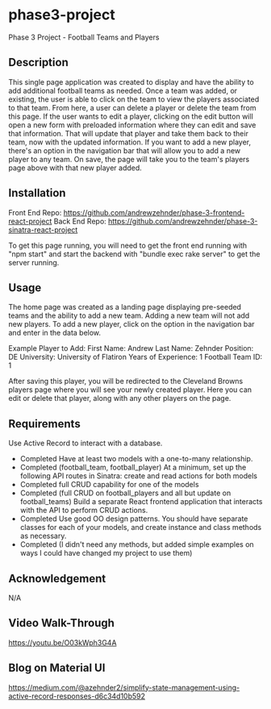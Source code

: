 # phase3-project

Phase 3 Project - Football Teams and Players

## Description

This single page application was created to display and have the ability to add additional football teams as needed. Once a team was added, or existing, the user is able to click on the team to view the players associated to that team. From here, a user can delete a player or delete the team from this page. If the user wants to edit a player, clicking on the edit button will open a new form with preloaded information where they can edit and save that information. That will update that player and take them back to their team, now with the updated information. If you want to add a new player, there's an option in the navigation bar that will allow you to add a new player to any team. On save, the page will take you to the team's players page above with that new player added.

## Installation

Front End Repo: https://github.com/andrewzehnder/phase-3-frontend-react-project
Back End Repo: https://github.com/andrewzehnder/phase-3-sinatra-react-project

To get this page running, you will need to get the front end running with "npm start" and start the backend with "bundle exec rake server" to get the server running. 

## Usage

The home page was created as a landing page displaying pre-seeded teams and the ability to add a new team. Adding a new team will not add new players. To add a new player, click on the option in the navigation bar and enter in the data below.

Example Player to Add:
First Name: Andrew
Last Name: Zehnder
Position: DE
University: University of Flatiron
Years of Experience: 1
Football Team ID: 1

After saving this player, you will be redirected to the Cleveland Browns players page where you will see your newly created player. Here you can edit or delete that player, along with any other players on the page.

## Requirements
Use Active Record to interact with a database.
- Completed
Have at least two models with a one-to-many relationship.
- Completed (football_team, football_player)
At a minimum, set up the following API routes in Sinatra:
create and read actions for both models
- Completed
full CRUD capability for one of the models
- Completed (full CRUD on football_players and all but update on football_teams)
Build a separate React frontend application that interacts with the API to perform CRUD actions.
- Completed
Use good OO design patterns. You should have separate classes for each of your models, and create instance and class methods as necessary.
- Completed (I didn't need any methods, but added simple examples on ways I could have changed my project to use them)

## Acknowledgement

N/A

## Video Walk-Through
https://youtu.be/O03kWph3G4A 

## Blog on Material UI
https://medium.com/@azehnder2/simplify-state-management-using-active-record-responses-d6c34d10b592 

